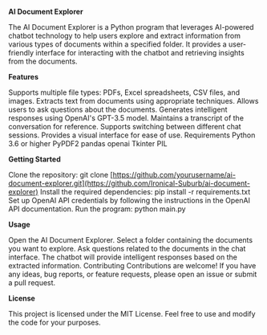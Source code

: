 **AI Document Explorer**

The AI Document Explorer is a Python program that leverages AI-powered chatbot technology to help users explore and extract information from various types of documents within a specified folder. It provides a user-friendly interface for interacting with the chatbot and retrieving insights from the documents.

**Features**

Supports multiple file types: PDFs, Excel spreadsheets, CSV files, and images.
Extracts text from documents using appropriate techniques.
Allows users to ask questions about the documents.
Generates intelligent responses using OpenAI's GPT-3.5 model.
Maintains a transcript of the conversation for reference.
Supports switching between different chat sessions.
Provides a visual interface for ease of use.
Requirements
Python 3.6 or higher
PyPDF2
pandas
openai
Tkinter
PIL

**Getting Started**

Clone the repository: git clone [https://github.com/yourusername/ai-document-explorer.git](https://github.com/Ironical-Suburb/ai-document-explorer)
Install the required dependencies: pip install -r requirements.txt
Set up OpenAI API credentials by following the instructions in the OpenAI API documentation.
Run the program: python main.py

**Usage**

Open the AI Document Explorer.
Select a folder containing the documents you want to explore.
Ask questions related to the documents in the chat interface.
The chatbot will provide intelligent responses based on the extracted information.
Contributing
Contributions are welcome! If you have any ideas, bug reports, or feature requests, please open an issue or submit a pull request.

**License**

This project is licensed under the MIT License. Feel free to use and modify the code for your purposes.
